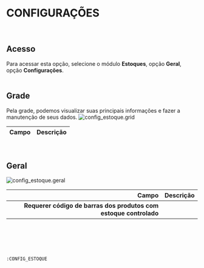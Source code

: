 # CONFIGURAÇÕES
<br>

## Acesso
Para acessar esta opção, selecione o módulo **Estoques**, opção **Geral**, opção **Configurações**.
<br>
<br>

## Grade
Pela grade, podemos visualizar suas principais informações e fazer a manutenção de seus dados.
![config_estoque.grid](https://raw.githubusercontent.com/netforcews/docs-erp/master/estoques/imagens/config_estoque.grid.png)

Campo | Descrição
--:|---
<br>

## Geral
![config_estoque.geral](https://raw.githubusercontent.com/netforcews/docs-erp/master/estoques/imagens/config_estoque.geral.png)

Campo | Descrição
--:|---
**Requerer código de barras dos produtos com estoque controlado** | 
<br>
<br>
<br>
<br>

```:CONFIG_ESTOQUE```
